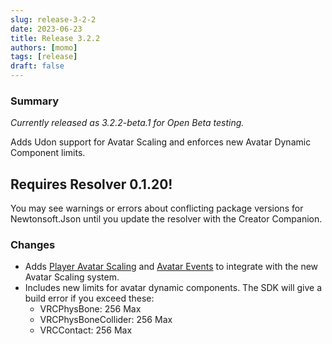 ```yaml
---
slug: release-3-2-2
date: 2023-06-23
title: Release 3.2.2
authors: [momo]
tags: [release]
draft: false
---
```

### Summary

*Currently released as 3.2.2-beta.1 for Open Beta testing.*

Adds Udon support for Avatar Scaling and enforces new Avatar Dynamic Component limits.

## Requires Resolver 0.1.20!

You may see warnings or errors about conflicting package versions for Newtonsoft.Json until you update the resolver with the Creator Companion.

<!--truncate-->

### Changes
* Adds [Player Avatar Scaling](/worlds/udon/players/player-avatar-scaling) and [Avatar Events](/worlds/udon/avatar-events) to integrate with the new Avatar Scaling system.
* Includes new limits for avatar dynamic components. The SDK will give a build error if you exceed these:
  * VRCPhysBone: 256 Max
  * VRCPhysBoneCollider: 256 Max
  * VRCContact: 256 Max
